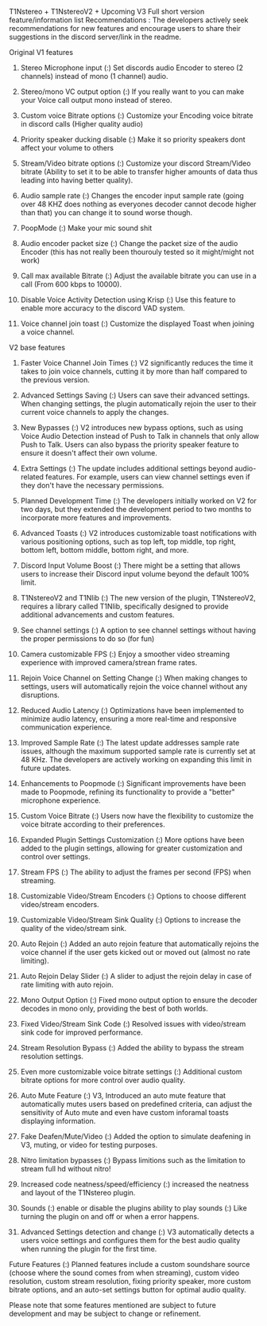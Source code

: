 T1Nstereo + T1NstereoV2 + Upcoming V3 Full short version feature/information list
Recommendations : The developers actively seek recommendations for new features and encourage users to share their suggestions in the discord server/link in the readme.

Original V1 features

1. Stereo Microphone input (:) Set discords audio Encoder to stereo (2 channels) instead of mono (1 channel) audio.

1. Stereo/mono VC output option (:) If you really want to you can make your Voice call output mono instead of stereo.

1. Custom voice Bitrate options (:) Customize your Encoding voice bitrate in discord calls (Higher quality audio)

1. Priority speaker ducking disable (:) Make it so priority speakers dont affect your volume to others

1. Stream/Video bitrate options (:) Customize your discord Stream/Video bitrate (Ability to set it to be able to transfer higher amounts of data thus leading into having better quality).

1. Audio sample rate (:) Changes the encoder input sample rate (going over 48 KHZ does nothing as everyones decoder cannot decode higher than that) you can change it to sound worse though.

1. PoopMode (:) Make your mic sound shit

1. Audio encoder packet size (:) Change the packet size of the audio Encoder (this has not really been thourouly tested so it might/might not work)

1. Call max available Bitrate (:) Adjust the available bitrate you can use in a call (From 600 kbps to 10000).

1. Disable Voice Activity Detection using Krisp (:) Use this feature to enable more accuracy to the discord VAD system.

1. Voice channel join toast (:) Customize the displayed Toast when joining a voice channel.


V2 base features

1. Faster Voice Channel Join Times (:) V2 significantly reduces the time it takes to join voice channels, cutting it by more than half compared to the previous version.

2. Advanced Settings Saving (:) Users can save their advanced settings. When changing settings, the plugin automatically rejoin the user to their current voice channels to apply the changes.

3. New Bypasses (:) V2 introduces new bypass options, such as using Voice Audio Detection instead of Push to Talk in channels that only allow Push to Talk. Users can also bypass the priority speaker feature to ensure it doesn't affect their own volume.

4. Extra Settings (:) The update includes additional settings beyond audio-related features. For example, users can view channel settings even if they don't have the necessary permissions.

5. Planned Development Time (:) The developers initially worked on V2 for two days, but they extended the development period to two months to incorporate more features and improvements.

6. Advanced Toasts (:) V2 introduces customizable toast notifications with various positioning options, such as top left, top middle, top right, bottom left, bottom middle, bottom right, and more.

7. Discord Input Volume Boost (:) There might be a setting that allows users to increase their Discord input volume beyond the default 100% limit.

8. T1NstereoV2 and T1Nlib (:) The new version of the plugin, T1NstereoV2, requires a library called T1Nlib, specifically designed to provide additional advancements and custom features.

9. See channel settings (:) A option to see channel settings without having the proper permissions to do so (for fun)

10. Camera customizable FPS (:) Enjoy a smoother video streaming experience with improved camera/strean frame rates.

11. Rejoin Voice Channel on Setting Change (:) When making changes to settings, users will automatically rejoin the voice channel without any disruptions.

12. Reduced Audio Latency (:) Optimizations have been implemented to minimize audio latency, ensuring a more real-time and responsive communication experience.

13. Improved Sample Rate (:) The latest update addresses sample rate issues, although the maximum supported sample rate is currently set at 48 KHz. The developers are actively working on expanding this limit in future updates.

14. Enhancements to Poopmode (:) Significant improvements have been made to Poopmode, refining its functionality to provide a "better" microphone experience.

15. Custom Voice Bitrate (:) Users now have the flexibility to customize the voice bitrate according to their preferences.

16. Expanded Plugin Settings Customization (:) More options have been added to the plugin settings, allowing for greater customization and control over settings.

17. Stream FPS (:) The ability to adjust the frames per second (FPS) when streaming.

18. Customizable Video/Stream Encoders (:) Options to choose different video/stream encoders.

19. Customizable Video/Stream Sink Quality (:) Options to increase the quality of the video/stream sink.

20. Auto Rejoin (:) Added an auto rejoin feature that automatically rejoins the voice channel if the user gets kicked out or moved out (almost no rate limiting).

21. Auto Rejoin Delay Slider (:) A slider to adjust the rejoin delay in case of rate limiting with auto rejoin.

22. Mono Output Option (:) Fixed mono output option to ensure the decoder decodes in mono only, providing the best of both worlds.

23. Fixed Video/Stream Sink Code (:) Resolved issues with video/stream sink code for improved performance.

24. Stream Resolution Bypass (:) Added the ability to bypass the stream resolution settings.

25. Even more customizable voice bitrate settings (:) Additional custom bitrate options for more control over audio quality.

26. Auto Mute Feature (:) V3, Introduced an auto mute feature that automatically mutes users based on predefined criteria, can adjust the sensitivity of Auto mute and even have custom inforamal toasts displaying information.

27. Fake Deafen/Mute/Video (:) Added the option to simulate deafening in V3, muting, or video for testing purposes.

28. Nitro limitation bypasses (:) Bypass limitions such as the limitation to stream full hd without nitro!

39. Increased code neatness/speed/efficiency (:) increased the neatness and layout of the T1Nstereo plugin.

30. Sounds (:) enable or disable the plugins ability to play sounds (:) Like turning the plugin on and off or when a error happens.

31. Advanced Settings detection and change (:) V3 automatically detects a users voice settings and configures them for the best audio quality when running the plugin for the first time.

Future Features (:) Planned features include a custom soundshare source (choose where the sound comes from when streaming), custom video resolution, custom stream resolution, fixing priority speaker, more custom bitrate options, and an auto-set settings button for optimal audio quality.

Please note that some features mentioned are subject to future development and may be subject to change or refinement.
